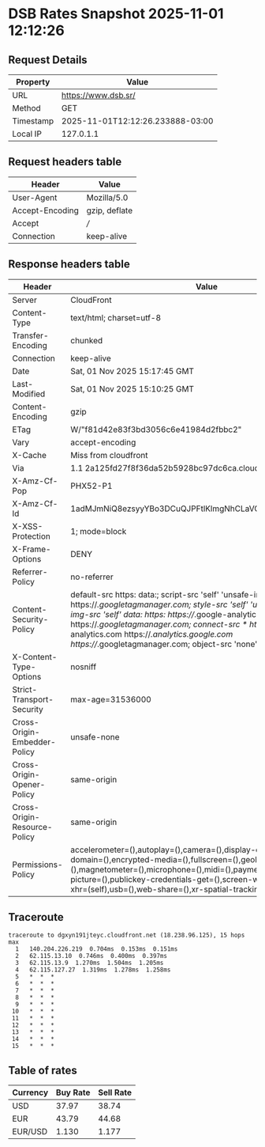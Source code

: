 # DSB Rates Snapshot 2025-11-01 12:12:26
## Request Details

| Property | Value |
|----------|-------|
| URL | https://www.dsb.sr/ |
| Method | GET |
| Timestamp | 2025-11-01T12:12:26.233888-03:00 |
| Local IP | 127.0.1.1 |
    
## Request headers table

| Header | Value |
|--------|-------|
| User-Agent | Mozilla/5.0 |
| Accept-Encoding | gzip, deflate |
| Accept | */* |
| Connection | keep-alive |

    
## Response headers table
| Header | Value |
|--------|-------|
| Server | CloudFront |
| Content-Type | text/html; charset=utf-8 |
| Transfer-Encoding | chunked |
| Connection | keep-alive |
| Date | Sat, 01 Nov 2025 15:17:45 GMT |
| Last-Modified | Sat, 01 Nov 2025 15:10:25 GMT |
| Content-Encoding | gzip |
| ETag | W/"f81d42e83f3bd3056c6e41984d2fbbc2" |
| Vary | accept-encoding |
| X-Cache | Miss from cloudfront |
| Via | 1.1 2a125fd27f8f36da52b5928bc97dc6ca.cloudfront.net (CloudFront) |
| X-Amz-Cf-Pop | PHX52-P1 |
| X-Amz-Cf-Id | 1adMJmNiQ8ezsyyYBo3DCuQJPFtlKlmgNhCLaVGl1dQTgQpBRQn9Iw== |
| X-XSS-Protection | 1; mode=block |
| X-Frame-Options | DENY |
| Referrer-Policy | no-referrer |
| Content-Security-Policy | default-src https: data:; script-src 'self' 'unsafe-inline' https://*.googletagmanager.com; style-src 'self' 'unsafe-inline' data:; img-src 'self' data: https: https://*.google-analytics.com https://*.googletagmanager.com; connect-src * https://*.google-analytics.com https://*.analytics.google.com https://*.googletagmanager.com; object-src 'none' |
| X-Content-Type-Options | nosniff |
| Strict-Transport-Security | max-age=31536000 |
| Cross-Origin-Embedder-Policy | unsafe-none |
| Cross-Origin-Opener-Policy | same-origin |
| Cross-Origin-Resource-Policy | same-origin |
| Permissions-Policy | accelerometer=(),autoplay=(),camera=(),display-capture=(),document-domain=(),encrypted-media=(),fullscreen=(),geolocation=(),gyroscope=(),magnetometer=(),microphone=(),midi=(),payment=(),picture-in-picture=(),publickey-credentials-get=(),screen-wake-lock=(),sync-xhr=(self),usb=(),web-share=(),xr-spatial-tracking=() |

## Traceroute 

```
traceroute to dgxyn191jteyc.cloudfront.net (18.238.96.125), 15 hops max
  1   140.204.226.219  0.704ms  0.153ms  0.151ms 
  2   62.115.13.10  0.746ms  0.400ms  0.397ms 
  3   62.115.13.9  1.270ms  1.504ms  1.205ms 
  4   62.115.127.27  1.319ms  1.278ms  1.258ms 
  5   *  *  * 
  6   *  *  * 
  7   *  *  * 
  8   *  *  * 
  9   *  *  * 
 10   *  *  * 
 11   *  *  * 
 12   *  *  * 
 13   *  *  * 
 14   *  *  * 
 15   *  *  * 

```


## Table of rates

| Currency | Buy Rate | Sell Rate |
|----------|----------|-----------|
| USD | 37.97 | 38.74 |
| EUR | 43.79 | 44.68 |
| EUR/USD | 1.130 | 1.177 |
